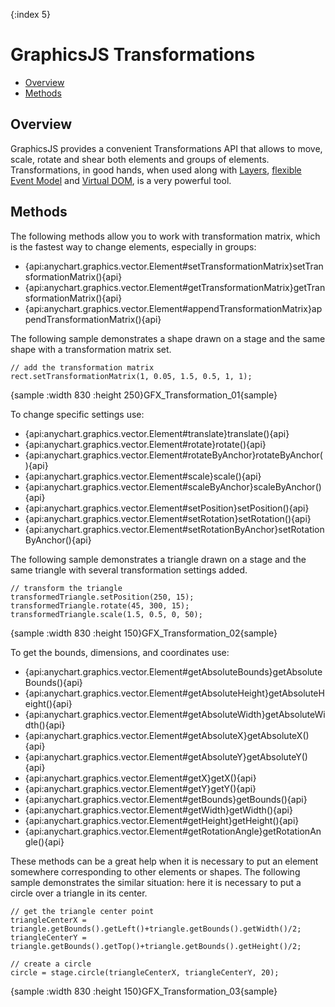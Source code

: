 {:index 5}
# GraphicsJS Transformations

* [Overview](#overview)
* [Methods](#methods)

## Overview

GraphicsJS provides a convenient Transformations API that allows to move, scale, rotate and shear both elements and groups of elements. Transformations, in good hands, when used along with [Layers](Layers), [flexible Event Model](Events) and [Virtual DOM](Virtual_DOM), is a very powerful tool.

## Methods

The following methods allow you to work with transformation matrix, which is the fastest way to change elements, especially in groups:

* {api:anychart.graphics.vector.Element#setTransformationMatrix}setTransformationMatrix(){api}
* {api:anychart.graphics.vector.Element#getTransformationMatrix}getTransformationMatrix(){api}
* {api:anychart.graphics.vector.Element#appendTransformationMatrix}appendTransformationMatrix(){api}

The following sample demonstrates a shape drawn on a stage and the same shape with a transformation matrix set.

```
// add the transformation matrix
rect.setTransformationMatrix(1, 0.05, 1.5, 0.5, 1, 1);
```

{sample :width 830 :height 250}GFX\_Transformation\_01{sample} 


To change specific settings use:

* {api:anychart.graphics.vector.Element#translate}translate(){api}
* {api:anychart.graphics.vector.Element#rotate}rotate(){api}
* {api:anychart.graphics.vector.Element#rotateByAnchor}rotateByAnchor(){api}
* {api:anychart.graphics.vector.Element#scale}scale(){api}
* {api:anychart.graphics.vector.Element#scaleByAnchor}scaleByAnchor(){api}
* {api:anychart.graphics.vector.Element#setPosition}setPosition(){api}
* {api:anychart.graphics.vector.Element#setRotation}setRotation(){api}
* {api:anychart.graphics.vector.Element#setRotationByAnchor}setRotationByAnchor(){api}

The following sample demonstrates a triangle drawn on a stage and the same triangle with several transformation settings added.

```
// transform the triangle
transformedTriangle.setPosition(250, 15);
transformedTriangle.rotate(45, 300, 15);
transformedTriangle.scale(1.5, 0.5, 0, 50);
```

{sample :width 830 :height 150}GFX\_Transformation\_02{sample}


To get the bounds, dimensions, and coordinates use:

* {api:anychart.graphics.vector.Element#getAbsoluteBounds}getAbsoluteBounds(){api}
* {api:anychart.graphics.vector.Element#getAbsoluteHeight}getAbsoluteHeight(){api}
* {api:anychart.graphics.vector.Element#getAbsoluteWidth}getAbsoluteWidth(){api}
* {api:anychart.graphics.vector.Element#getAbsoluteX}getAbsoluteX(){api}
* {api:anychart.graphics.vector.Element#getAbsoluteY}getAbsoluteY(){api}
* {api:anychart.graphics.vector.Element#getX}getX(){api}
* {api:anychart.graphics.vector.Element#getY}getY(){api}
* {api:anychart.graphics.vector.Element#getBounds}getBounds(){api}
* {api:anychart.graphics.vector.Element#getWidth}getWidth(){api}
* {api:anychart.graphics.vector.Element#getHeight}getHeight(){api}
* {api:anychart.graphics.vector.Element#getRotationAngle}getRotationAngle(){api}

These methods can be a great help when it is necessary to put an element somewhere corresponding to other elements or shapes. The following sample demonstrates the similar situation: here it is necessary to put a circle over a triangle in its center.

```
// get the triangle center point
triangleCenterX = triangle.getBounds().getLeft()+triangle.getBounds().getWidth()/2;
triangleCenterY = triangle.getBounds().getTop()+triangle.getBounds().getHeight()/2;

// create a circle
circle = stage.circle(triangleCenterX, triangleCenterY, 20);
```

{sample :width 830 :height 150}GFX\_Transformation\_03{sample}